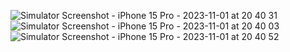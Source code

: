 



![Simulator Screenshot - iPhone 15 Pro - 2023-11-01 at 20 40 31](https://github.com/SharifSharipov/todo_task/assets/119672350/2f66a258-90a7-4bfc-ae30-2e7c39e23a4b)
![Simulator Screenshot - iPhone 15 Pro - 2023-11-01 at 20 40 03](https://github.com/SharifSharipov/todo_task/assets/119672350/e97eb079-6f9f-4563-9ea9-9327024fd0bf)
![Simulator Screenshot - iPhone 15 Pro - 2023-11-01 at 20 40 52](https://github.com/SharifSharipov/todo_task/assets/119672350/3c0954f7-5599-45cc-a58a-8c20b050b5ca)
